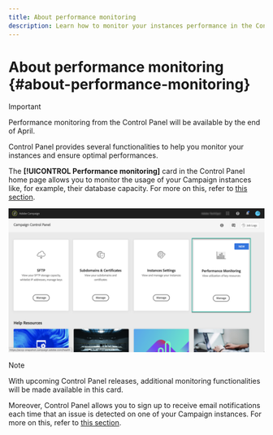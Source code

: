 ```yaml
---
title: About performance monitoring
description: Learn how to monitor your instances performance in the Control Panel
---
```


# About performance monitoring {#about-performance-monitoring}

>[!IMPORTANT]
>
>Performance monitoring from the Control Panel will be available by the end of April.

Control Panel provides several functionalities to help you monitor your instances and ensure optimal performances.

The **[!UICONTROL Performance monitoring]** card in the Control Panel home page allows you to monitor the usage of your Campaign instances like, for example, their database capacity. For more on this, refer to [this section](../../performance-monitoring/using/database-monitoring.md).

![](assets/performance_card.png)

>[!NOTE]
>
>With upcoming Control Panel releases, additional monitoring functionalities will be made available in this card.

Moreover, Control Panel allows you to sign up to receive email notifications each time that an issue is detected on one of your Campaign instances. For more on this, refer to [this section](../../performance-monitoring/using/email-alerting.md).
